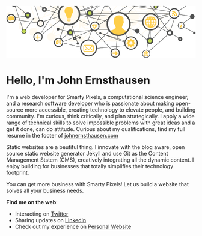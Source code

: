 ![Web developer who is passionate about making open-source more accessible, creating technology to elevate people, and building community.](online-presence.png)

# Hello, I'm John Ernsthausen

I'm a web developer for Smarty Pixels, a computational science engineer, and a research software developer who is passionate about making open-source more accessible, creating technology to elevate people, and building community.
I'm curious, think critically, and plan strategically. I apply a wide range of technical skills to solve impossible problems with great ideas and a get it done, can do attitude. Curious about my qualifications, find my full resume in the footer of [johnernsthausen.com](http://www.johnernsthausen.com)

Static websites are a beutiful thing. I innovate with the blog aware, open source static website generator Jekyll and use Git as the Content Management Ststem (CMS), creatively integrating all the dynamic content. I enjoy building for businesses that totally simplifies their technology footprint.

You can get more business with Smarty Pixels! Let us build a website that solves all your business needs.

**Find me on the web**:
- Interacting on [Twitter](https://twitter.com/johnernsthausen)
- Sharing updates on [LinkedIn](https://twitter.com/johnernsthausen)
- Check out my experience on [Personal Website](http://www.johnernsthausen.com)

